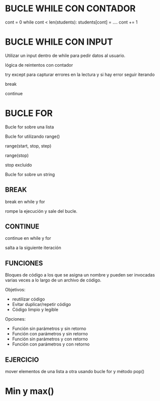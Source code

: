 

# BUCLE WHILE CON CONTADOR

cont = 0
while cont < len(students):
    students[cont] = ....
    cont += 1


# BUCLE WHILE CON INPUT


Utilizar un input dentro de while para pedir datos al usuario.

lógica de reintentos con contador

try except para capturar errores en la lectura y si hay error seguir iterando

break

continue


# BUCLE FOR 

Bucle for sobre una lista

Bucle for utilizando range()

range(start, stop, step)

range(stop)

stop excluido

Bucle for sobre un string

## BREAK

break en while y for

rompe la ejecución y sale del bucle.

## CONTINUE

continue en while y for

salta a la siguiente iteración


## FUNCIONES

Bloques de código a los que se asigna un nombre y pueden ser invocadas varias veces a lo largo de un archivo de código.

Objetivos: 

* reutilizar código
* Evitar duplicar/repetir código
* Código limpio y legible


Opciones:

* Función sin parámetros y sin retorno
* Función con parámetros y sin retorno
* Función sin parámetros y con retorno
* Función con parámetros y con retorno


## EJERCICIO 

mover elementos de una lista a otra usando bucle for y método pop()

# Min y max()